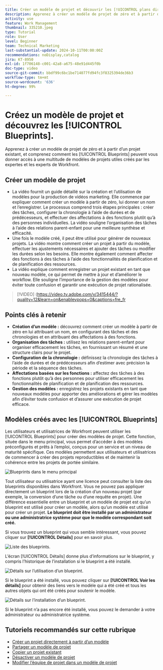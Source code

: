```yaml
---
title: Créer un modèle de projet et découvrir les [!UICONTROL plans directeurs]
description: Apprenez à créer un modèle de projet de zéro et à partir d’un projet existant, et comprenez comment les [!UICONTROL Blueprints] peuvent vous donner accès à une multitude de modèles de projets utiles créés par les expertes et les experts de Workfront.
activity: use
feature: Work Management
thumbnail: 335210.jpeg
type: Tutorial
role: User
level: Beginner
team: Technical Marketing
last-substantial-update: 2024-10-11T00:00:00Z
recommendations: noDisplay,catalog
jira: KT-8950
exl-id: 1f706148-c001-42a8-a675-48e91d445f0b
doc-type: video
source-git-commit: bbdf99c6bc1be714077fd94fc3f8325394de36b3
workflow-type: tm+mt
source-wordcount: '636'
ht-degree: 99%

---
```


# Créez un modèle de projet et découvrez les [!UICONTROL Blueprints].


Apprenez à créer un modèle de projet de zéro et à partir d’un projet existant, et comprenez comment les [!UICONTROL Blueprints] peuvent vous donner accès à une multitude de modèles de projets utiles créés par les expertes et les experts de Workfront.

## Créer un modèle de projet

* La vidéo fournit un guide détaillé sur la création et l’utilisation de modèles pour la production de vidéos marketing. Elle commence par expliquer comment créer un modèle à partir de zéro, lui donner un nom et l’enregistrer. Le processus comprend trois étapes principales : créer des tâches, configurer la chronologie à l’aide de durées et de prédécesseurs, et effectuer des affectations à des fonctions plutôt qu’à des personnes individuelles. La vidéo souligne l’organisation des tâches à l’aide des relations parent-enfant pour une meilleure synthèse et efficacité.
* Une fois le modèle créé, il peut être utilisé pour générer de nouveaux projets. La vidéo montre comment créer un projet à partir du modèle, effectuer les ajustements nécessaires et ajouter des tâches ou modifier les durées selon les besoins. Elle montre également comment affecter des fonctions à des tâches à l’aide des fonctionnalités de planification et de planification des ressources.
* La vidéo explique comment enregistrer un projet existant en tant que nouveau modèle, ce qui permet de mettre à jour et d’améliorer le workflow. Elle souligne l’importance de la gestion des modèles pour éviter toute confusion et garantir une exécution de projet rationalisée.

>[!VIDEO] (https://video.tv.adobe.com/v/3415444/?quality=12&learn=on&enablevpops=0&captions=fre_fr

## Points clés à retenir

* **Création d’un modèle :** découvrez comment créer un modèle à partir de zéro en lui attribuant un nom, en configurant des tâches et des chronologies et en attribuant des affectations à des fonctions.
* **Organisation des tâches :** utilisez les relations parent-enfant pour organiser efficacement les tâches, en fournissant un résumé et une structure clairs pour le projet.
* **Configuration de la chronologie :** définissez la chronologie des tâches à l’aide de durées et de prédécesseurs afin d’estimer avec précision la période et la séquence des tâches.
* **Affectations basées sur les fonctions :** affectez des tâches à des fonctions plutôt qu’à des personnes pour utiliser efficacement les fonctionnalités de planification et de planification des ressources.
* **Gestion des modèles :** enregistrez les projets existants en tant que nouveaux modèles pour apporter des améliorations et gérer les modèles afin d’éviter toute confusion et d’assurer une exécution de projet efficace.


## Modèles créés avec les [!UICONTROL Blueprints]

Les utilisateurs et utilisatrices de Workfront peuvent utiliser les [!UICONTROL Blueprints] pour créer des modèles de projet. Cette fonction, située dans le menu principal, vous permet d’accéder à des modèles préconfigurés et prêts à l’emploi, conçus pour un service et un niveau de maturité spécifique. Ces modèles permettent aux utilisateurs et utilisatrices de commencer à créer des projets reproductibles et de maintenir la cohérence entre les projets de portée similaire.

![Blueprints dans le menu principal](assets/pt-blueprints-01.png)

Tout utilisateur ou utilisatrice ayant une licence peut consulter la liste des blueprints disponibles dans Workfront. Vous ne pouvez pas appliquer directement un blueprint lors de la création d’un nouveau projet (par exemple, la conversion d’une tâche ou d’une requête en projet). Une différence essentielle entre un blueprint et un modèle de projet est qu’un blueprint est utilisé pour créer un modèle, alors qu’un modèle est utilisé pour créer un projet. **Le blueprint doit être installé par un administrateur ou une administratrice système pour que le modèle correspondant soit créé.**

Si vous trouvez un blueprint qui vous semble intéressant, vous pouvez cliquer sur **[!UICONTROL Détails]** pour en savoir plus.

![Liste des blueprints](assets/pt-blueprints-02.png).

L’écran [!UICONTROL Détails] donne plus d’informations sur le blueprint, y compris l’historique de l’installation si le blueprint a été installé.

![Détails sur l’utilisation d’un blueprint](assets/pt-blueprints-03.png).

Si le blueprint a été installé, vous pouvez cliquer sur **[!UICONTROL Voir les détails]** pour obtenir des liens vers le modèle qui a été créé et tous les autres objets qui ont été créés pour soutenir le modèle.

![Détails sur l’installation d’un blueprint](assets/pt-blueprints-04.png).

Si le blueprint n’a pas encore été installé, vous pouvez le demander à votre administrateur ou administratrice système.

## Tutoriels recommandés sur cette rubrique

* [Créer un projet directement à partir d’un modèle](/help/manage-work/create-and-manage-project-templates/create-a-project-directly-from-a-template.md)
* [Partager un modèle de projet](/help/manage-work/create-and-manage-project-templates/share-a-project-template.md)
* [Copier un projet existant](/help/manage-work/manage-projects/copy-an-existing-project.md)
* [Désactiver un modèle de projet](/help/manage-work/create-and-manage-project-templates/deactivate-a-project-template.md)
* [Modifier l’équipe de projet dans un modèle de projet](/help/manage-work/create-and-manage-project-templates/edit-the-project-team-in-a-project-template.md)
